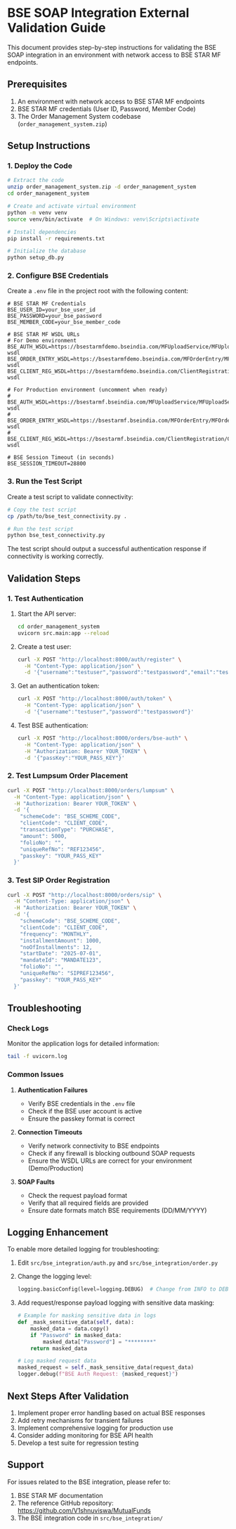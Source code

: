 # BSE SOAP Integration External Validation Guide

This document provides step-by-step instructions for validating the BSE SOAP integration in an environment with network access to BSE STAR MF endpoints.

## Prerequisites

1. An environment with network access to BSE STAR MF endpoints
2. BSE STAR MF credentials (User ID, Password, Member Code)
3. The Order Management System codebase (`order_management_system.zip`)

## Setup Instructions

### 1. Deploy the Code

```bash
# Extract the code
unzip order_management_system.zip -d order_management_system
cd order_management_system

# Create and activate virtual environment
python -m venv venv
source venv/bin/activate  # On Windows: venv\Scripts\activate

# Install dependencies
pip install -r requirements.txt

# Initialize the database
python setup_db.py
```

### 2. Configure BSE Credentials

Create a `.env` file in the project root with the following content:

```
# BSE STAR MF Credentials
BSE_USER_ID=your_bse_user_id
BSE_PASSWORD=your_bse_password
BSE_MEMBER_CODE=your_bse_member_code

# BSE STAR MF WSDL URLs
# For Demo environment
BSE_AUTH_WSDL=https://bsestarmfdemo.bseindia.com/MFUploadService/MFUploadService.svc?wsdl
BSE_ORDER_ENTRY_WSDL=https://bsestarmfdemo.bseindia.com/MFOrderEntry/MFOrder.svc?wsdl
BSE_CLIENT_REG_WSDL=https://bsestarmfdemo.bseindia.com/ClientRegistration/ClientRegistration.svc?wsdl

# For Production environment (uncomment when ready)
# BSE_AUTH_WSDL=https://bsestarmf.bseindia.com/MFUploadService/MFUploadService.svc?wsdl
# BSE_ORDER_ENTRY_WSDL=https://bsestarmf.bseindia.com/MFOrderEntry/MFOrder.svc?wsdl
# BSE_CLIENT_REG_WSDL=https://bsestarmf.bseindia.com/ClientRegistration/ClientRegistration.svc?wsdl

# BSE Session Timeout (in seconds)
BSE_SESSION_TIMEOUT=28800
```

### 3. Run the Test Script

Create a test script to validate connectivity:

```bash
# Copy the test script
cp /path/to/bse_test_connectivity.py .

# Run the test script
python bse_test_connectivity.py
```

The test script should output a successful authentication response if connectivity is working correctly.

## Validation Steps

### 1. Test Authentication

1. Start the API server:
   ```bash
   cd order_management_system
   uvicorn src.main:app --reload
   ```

2. Create a test user:
   ```bash
   curl -X POST "http://localhost:8000/auth/register" \
     -H "Content-Type: application/json" \
     -d '{"username":"testuser","password":"testpassword","email":"test@example.com"}'
   ```

3. Get an authentication token:
   ```bash
   curl -X POST "http://localhost:8000/auth/token" \
     -H "Content-Type: application/json" \
     -d '{"username":"testuser","password":"testpassword"}'
   ```

4. Test BSE authentication:
   ```bash
   curl -X POST "http://localhost:8000/orders/bse-auth" \
     -H "Content-Type: application/json" \
     -H "Authorization: Bearer YOUR_TOKEN" \
     -d '{"passKey":"YOUR_PASS_KEY"}'
   ```

### 2. Test Lumpsum Order Placement

```bash
curl -X POST "http://localhost:8000/orders/lumpsum" \
  -H "Content-Type: application/json" \
  -H "Authorization: Bearer YOUR_TOKEN" \
  -d '{
    "schemeCode": "BSE_SCHEME_CODE",
    "clientCode": "CLIENT_CODE",
    "transactionType": "PURCHASE",
    "amount": 5000,
    "folioNo": "",
    "uniqueRefNo": "REF123456",
    "passkey": "YOUR_PASS_KEY"
  }'
```

### 3. Test SIP Order Registration

```bash
curl -X POST "http://localhost:8000/orders/sip" \
  -H "Content-Type: application/json" \
  -H "Authorization: Bearer YOUR_TOKEN" \
  -d '{
    "schemeCode": "BSE_SCHEME_CODE",
    "clientCode": "CLIENT_CODE",
    "frequency": "MONTHLY",
    "installmentAmount": 1000,
    "noOfInstallments": 12,
    "startDate": "2025-07-01",
    "mandateId": "MANDATE123",
    "folioNo": "",
    "uniqueRefNo": "SIPREF123456",
    "passkey": "YOUR_PASS_KEY"
  }'
```

## Troubleshooting

### Check Logs

Monitor the application logs for detailed information:

```bash
tail -f uvicorn.log
```

### Common Issues

1. **Authentication Failures**
   - Verify BSE credentials in the `.env` file
   - Check if the BSE user account is active
   - Ensure the passkey format is correct

2. **Connection Timeouts**
   - Verify network connectivity to BSE endpoints
   - Check if any firewall is blocking outbound SOAP requests
   - Ensure the WSDL URLs are correct for your environment (Demo/Production)

3. **SOAP Faults**
   - Check the request payload format
   - Verify that all required fields are provided
   - Ensure date formats match BSE requirements (DD/MM/YYYY)

## Logging Enhancement

To enable more detailed logging for troubleshooting:

1. Edit `src/bse_integration/auth.py` and `src/bse_integration/order.py`
2. Change the logging level:
   ```python
   logging.basicConfig(level=logging.DEBUG)  # Change from INFO to DEBUG
   ```

3. Add request/response payload logging with sensitive data masking:
   ```python
   # Example for masking sensitive data in logs
   def _mask_sensitive_data(self, data):
       masked_data = data.copy()
       if "Password" in masked_data:
           masked_data["Password"] = "********"
       return masked_data
   
   # Log masked request data
   masked_request = self._mask_sensitive_data(request_data)
   logger.debug(f"BSE Auth Request: {masked_request}")
   ```

## Next Steps After Validation

1. Implement proper error handling based on actual BSE responses
2. Add retry mechanisms for transient failures
3. Implement comprehensive logging for production use
4. Consider adding monitoring for BSE API health
5. Develop a test suite for regression testing

## Support

For issues related to the BSE integration, please refer to:
1. BSE STAR MF documentation
2. The reference GitHub repository: https://github.com/V1shnuviswa/MutualFunds
3. The BSE integration code in `src/bse_integration/`
